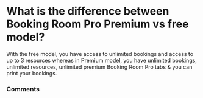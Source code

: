# What is the difference between Booking Room Pro Premium vs free model?

<p class="no-margin">With the free model, you have access to unlimited bookings and access to up to 3 resources whereas in Premium model, you have unlimited bookings, unlimited resources, unlimited premium Booking Room Pro tabs &amp; you can print your bookings.</p>

### Comments

<Commentaire />